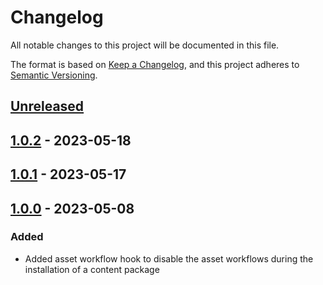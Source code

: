 # Changelog

All notable changes to this project will be documented in this file.

The format is based on [Keep a Changelog](https://keepachangelog.com/en/1.0.0/),
and this project adheres to [Semantic Versioning](https://semver.org/spec/v2.0.0.html).

## [Unreleased]

## [1.0.2] - 2023-05-18

## [1.0.1] - 2023-05-17

## [1.0.0] - 2023-05-08

### Added

-   Added asset workflow hook to disable the asset workflows during the installation of a content package

[Unreleased]: https://github.com/orbinson/be.orbinson.aem.sdk-dev-tools/compare/1.0.2...HEAD

[1.0.2]: https://github.com/orbinson/be.orbinson.aem.sdk-dev-tools/compare/1.0.1...1.0.2

[1.0.1]: https://github.com/orbinson/be.orbinson.aem.sdk-dev-tools/compare/1.0.0...1.0.1

[1.0.0]: https://github.com/orbinson/be.orbinson.aem.sdk-dev-tools/compare/b348a35495051b349f8541922e5285053047a918...1.0.0
